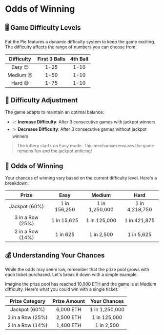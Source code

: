 # Odds of Winning

## 🎚️ Game Difficulty Levels

Eat the Pie features a dynamic difficulty system to keep the game exciting. The difficulty affects the range of numbers you can choose from:

| Difficulty | First 3 Balls | 4th Ball |
| :--------: | :-----------: | :------: |
|  Easy 😊   |     1-25      |   1-10   |
| Medium 😐  |     1-50      |   1-10   |
|  Hard 😅   |     1-75      |   1-10   |

## 🔄 Difficulty Adjustment

The game adapts to maintain an optimal balance:

- 📈 **Increase Difficulty**: After 3 consecutive games with jackpot winners
- 📉 **Decrease Difficulty**: After 3 consecutive games without jackpot winners

> The lottery starts on Easy mode. This mechanism ensures the game remains fun and the jackpot enticing!

## 🧮 Odds of Winning

Your chances of winning vary based on the current difficulty level. Here's a breakdown:

|      Prize       |     Easy     |     Medium     |      Hard      |
| :--------------: | :----------: | :------------: | :------------: |
|  Jackpot (60%)   | 1 in 156,250 | 1 in 1,250,000 | 1 in 4,218,750 |
| 3 in a Row (25%) | 1 in 15,625  |  1 in 125,000  |  1 in 421,875  |
| 2 in a Row (14%) |   1 in 625   |   1 in 2,500   |   1 in 5,625   |

## 💰 Understanding Your Chances

While the odds may seem low, remember that the prize pool grows with each ticket purchased. Let's break it down with a simple example.

Imagine the prize pool has reached 10,000 ETH and the game is at Medium difficulty. Here's what you could win with a single ticket:

|  Prize Category  | Prize Amount |  Your Chances  |
| :--------------: | :----------: | :------------: |
|  Jackpot (60%)   |  6,000 ETH   | 1 in 1,250,000 |
| 3 in a Row (25%) |  2,500 ETH   |  1 in 125,000  |
| 2 in a Row (14%) |  1,400 ETH   |   1 in 2,500   |
